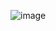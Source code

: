 ![image](https://github.com/Jason89967/EC2024/assets/162284478/cad43045-207a-45ac-88f0-c0f13100982d)
